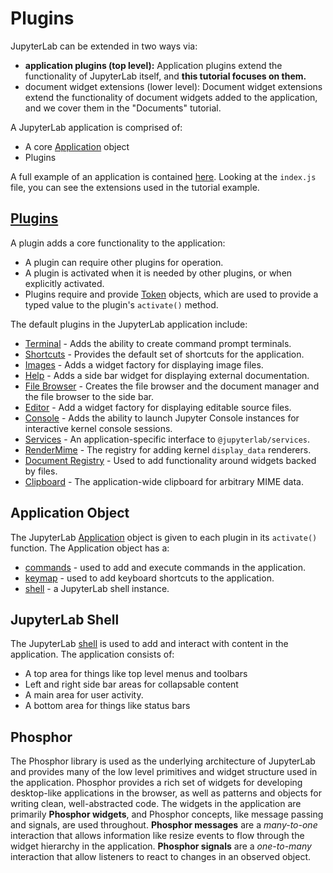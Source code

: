 # Plugins

JupyterLab can be extended in two ways via:

- **application plugins (top level):** Application plugins extend the
  functionality of JupyterLab itself, and **this tutorial focuses on them.**
- document widget extensions (lower level): Document widget extensions extend
  the functionality of document widgets added to the application, and we cover
  them in the "Documents" tutorial.

A JupyterLab application is comprised of:
- A core [Application](https://github.com/phosphorjs/phosphide/blob/master/src/core/application.ts) object
- Plugins

A full example of an application is contained [here](https://github.com/jupyterlab/jupyterlab/tree/master/examples/lab).
Looking at the `index.js` file, you can see the extensions 
used in the tutorial example.

## [Plugins](http://phosphorjs.github.io/phosphor/api/interfaces/_ui_application_.application.iplugin.html)
A plugin adds a core functionality to the application:
- A plugin can require other plugins for operation.
- A plugin is activated when it is needed by other plugins, or when explicitly
activated.
- Plugins require and provide [Token](http://phosphorjs.github.io/phosphor/api/classes/_core_token_.token.html) objects, which are used to provide
a typed value to the plugin's `activate()` method.

The default plugins in the JupyterLab application include:
- [Terminal](https://github.com/jupyterlab/jupyterlab/tree/master/src/terminal/plugin.ts) - Adds the ability to create command prompt terminals.
- [Shortcuts](https://github.com/jupyterlab/jupyterlab/tree/master/src/shortcuts/plugin.ts) - Provides the default set of shortcuts for the application.
- [Images](https://github.com/jupyterlab/jupyterlab/tree/master/src/imagewidget/plugin.ts) - Adds a widget factory for displaying image files.
- [Help](https://github.com/jupyterlab/jupyterlab/tree/master/src/help/plugin.ts) - Adds a side bar widget for displaying external documentation.
- [File Browser](https://github.com/jupyterlab/jupyterlab/tree/master/src/filebrowser/plugin.ts) - Creates the file browser and the document manager and the file browser to the side bar.
- [Editor](https://github.com/jupyterlab/jupyterlab/tree/master/src/editorwidget/plugin.ts) - Add a widget factory for displaying editable source files.
- [Console](https://github.com/jupyterlab/jupyterlab/tree/master/src/console/plugin.ts) - Adds the ability to launch Jupyter Console instances for
interactive kernel console sessions.
- [Services](https://github.com/jupyterlab/jupyterlab/tree/master/src/services/plugin.ts) - An application-specific interface to `@jupyterlab/services`.
- [RenderMime](https://github.com/jupyterlab/jupyterlab/tree/master/src/rendermime/plugin.ts) - The registry for adding kernel `display_data` renderers.
- [Document Registry](https://github.com/jupyterlab/jupyterlab/tree/master/src/docregistry/plugin.ts) - Used to add functionality around widgets backed by files.
- [Clipboard](https://github.com/jupyterlab/jupyterlab/tree/master/src/clipboard/plugin.ts) - The application-wide clipboard for arbitrary MIME data.

## Application Object
The JupyterLab [Application](http://phosphorjs.github.io/phosphor/api/classes/_ui_application_.application.html) object is given to each plugin in 
its `activate()` function.  The Application object has a:
- [commands](http://phosphorjs.github.io/phosphor/api/classes/_ui_application_.application.html#commands) - used to add and execute commands in the application. 
- [keymap](http://phosphorjs.github.io/phosphor/api/classes/_ui_application_.application.html#keymap) - used to add keyboard shortcuts to the application.
- [shell](http://phosphorjs.github.io/phosphor/api/classes/_ui_application_.application.html#shell) - a JupyterLab shell instance.

## JupyterLab Shell
The JupyterLab [shell](http://jupyterlab.github.io/jupyterlab/classes/_application_shell_.applicationshell.html) is used to add and interact with content in the 
application.  The application consists of:

- A top area for things like top level menus and toolbars
- Left and right side bar areas for collapsable content
- A main area for user activity.
- A bottom area for things like status bars

## Phosphor
The Phosphor library is used as the underlying architecture of JupyterLab and provides 
many of the low level primitives and widget structure used in the application.
Phosphor provides a rich set of widgets for developing desktop-like applications
in the browser, as well as patterns and objects for writing clean, 
well-abstracted code.  The widgets in the application are primarily **Phosphor 
widgets**, and Phosphor concepts, like message passing and signals, are used
throughout.  **Phosphor messages** are a *many-to-one* interaction that allows
information like resize events to flow through the widget hierarchy in 
the application.  **Phosphor signals** are a *one-to-many* interaction that allow
listeners to react to changes in an observed object.

